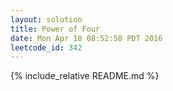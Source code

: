 ```yaml
---
layout: solution
title: Power of Four
date: Mon Apr 18 08:52:50 PDT 2016
leetcode_id: 342
---
```

{% include_relative README.md %}

